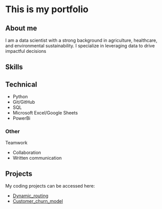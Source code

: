 # This is my portfolio

## About me
I am  a data scientist with a strong background in agriculture, healthcare, and environmental sustainability. I specialize in leveraging data to drive impactful decisions
## Skills
## Technical
* Python
* Git/GitHub
* SQL
* Microsoft Excel/Google Sheets
* PowerBi
### Other 
Teamwork
* Collaboration
* Written communication
## Projects
My coding projects can be accessed here:
* [Dynamic_routing](https://github.com/violetwanjiru/Violet_Wanjiru/blob/main/projects/Project_1/Dynamic_routing.ipynb)
* [Customer_churn_model](https://github.com/violetwanjiru/Violet_Wanjiru/blob/main/projects/Project_2/customer_churn_model.ipynb)
